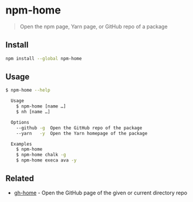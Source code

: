 # npm-home

> Open the npm page, Yarn page, or GitHub repo of a package

## Install

```sh
npm install --global npm-home
```

## Usage

```sh
$ npm-home --help

  Usage
    $ npm-home [name …]
    $ nh [name …]

  Options
    --github -g  Open the GitHub repo of the package
    --yarn   -y  Open the Yarn homepage of the package

  Examples
    $ npm-home
    $ npm-home chalk -g
    $ npm-home execa ava -y
```

## Related

- [gh-home](https://github.com/sindresorhus/gh-home) - Open the GitHub page of the given or current directory repo
